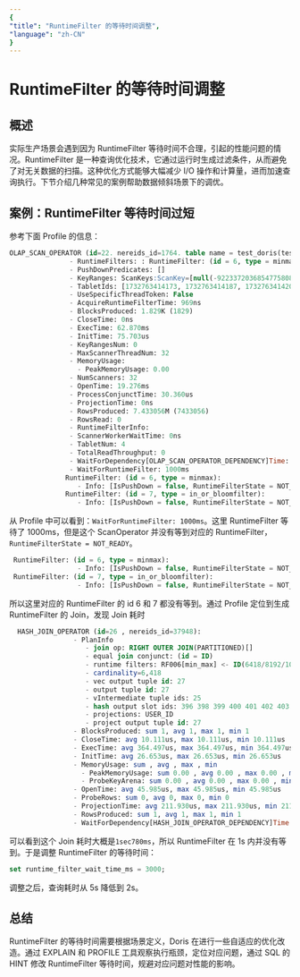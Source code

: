```yaml
---
{
"title": "RuntimeFilter 的等待时间调整",
"language": "zh-CN"
}
---
```


<!--
Licensed to the Apache Software Foundation (ASF) under one
or more contributor license agreements.  See the NOTICE file
distributed with this work for additional information
regarding copyright ownership.  The ASF licenses this file
to you under the Apache License, Version 2.0 (the
"License"); you may not use this file except in compliance
with the License.  You may obtain a copy of the License at

  http://www.apache.org/licenses/LICENSE-2.0

Unless required by applicable law or agreed to in writing,
software distributed under the License is distributed on an
"AS IS" BASIS, WITHOUT WARRANTIES OR CONDITIONS OF ANY
KIND, either express or implied.  See the License for the
specific language governing permissions and limitations
under the License.
-->

# RuntimeFilter 的等待时间调整

## 概述

实际生产场景会遇到因为 RuntimeFilter 等待时间不合理，引起的性能问题的情况。RuntimeFilter 是一种查询优化技术，它通过运行时生成过滤条件，从而避免了对无关数据的扫描。这种优化方式能够大幅减少 I/O 操作和计算量，进而加速查询执行。下节介绍几种常见的案例帮助数据倾斜场景下的调优。

## 案例：RuntimeFilter 等待时间过短

参考下面 Profile 的信息：

```SQL
OLAP_SCAN_OPERATOR (id=22. nereids_id=1764. table name = test_doris(test_doris)):(ExecTime: 62.870ms)
               - RuntimeFilters: : RuntimeFilter: (id = 6, type = minmax, need_local_merge: true, is_broadcast: false, build_bf_cardinality: false, RuntimeFilter: (id = 7, type = in_or_bloomfilter, need_local_merge: true, is_broadcast: false, build_bf_cardinality: false, 
               - PushDownPredicates: []
               - KeyRanges: ScanKeys:ScanKey=[null(-9223372036854775808) : 9223372036854775807]
               - TabletIds: [1732763414173, 1732763414187, 1732763414201, 1732763414215]
               - UseSpecificThreadToken: False
               - AcquireRuntimeFilterTime: 969ns
               - BlocksProduced: 1.829K (1829)
               - CloseTime: 0ns
               - ExecTime: 62.870ms
               - InitTime: 75.703us
               - KeyRangesNum: 0
               - MaxScannerThreadNum: 32
               - MemoryUsage: 
                 - PeakMemoryUsage: 0.00 
               - NumScanners: 32
               - OpenTime: 19.276ms
               - ProcessConjunctTime: 30.360us
               - ProjectionTime: 0ns
               - RowsProduced: 7.433056M (7433056)
               - RowsRead: 0
               - RuntimeFilterInfo: 
               - ScannerWorkerWaitTime: 0ns
               - TabletNum: 4
               - TotalReadThroughput: 0
               - WaitForDependency[OLAP_SCAN_OPERATOR_DEPENDENCY]Time: 0ns
               - WaitForRuntimeFilter: 1000ms
              RuntimeFilter: (id = 6, type = minmax):
                 - Info: [IsPushDown = false, RuntimeFilterState = NOT_READY, HasRemoteTarget = true, HasLocalTarget = false, Ignored = false]
              RuntimeFilter: (id = 7, type = in_or_bloomfilter):
                 - Info: [IsPushDown = false, RuntimeFilterState = NOT_READY, HasRemoteTarget = true, HasLocalTarget = false, Ignored = false]
```

从 Profile 中可以看到：`WaitForRuntimeFilter: 1000ms`。这里 RuntimeFilter 等待了 1000ms，但是这个 ScanOperator 并没有等到对应的 RuntimeFilter，`RuntimeFilterState = NOT_READY`。

```SQL
 RuntimeFilter: (id = 6, type = minmax):
                 - Info: [IsPushDown = false, RuntimeFilterState = NOT_READY, HasRemoteTarget = true, HasLocalTarget = false, Ignored = false]
 RuntimeFilter: (id = 7, type = in_or_bloomfilter):
                 - Info: [IsPushDown = false, RuntimeFilterState = NOT_READY, HasRemoteTarget = true, HasLocalTarget = false, Ignored = false]
```

所以这里对应的 RuntimeFilter 的 id 6 和 7 都没有等到。通过 Profile 定位到生成 RuntimeFilter 的 Join，发现 Join 耗时

```SQL
  HASH_JOIN_OPERATOR (id=26 , nereids_id=37948):
                - PlanInfo
                   - join op: RIGHT OUTER JOIN(PARTITIONED)[]
                   - equal join conjunct: (id = ID)
                   - runtime filters: RF006[min_max] <- ID(6418/8192/1048576), RF007[in_or_bloom] <- ID(6418/8192/1048576)
                   - cardinality=6,418
                   - vec output tuple id: 27
                   - output tuple id: 27
                   - vIntermediate tuple ids: 25 
                   - hash output slot ids: 396 398 399 400 401 402 403 404 405 406 407 408 409 410 411 412 413 447 
                   - projections: USER_ID
                   - project output tuple id: 27
                - BlocksProduced: sum 1, avg 1, max 1, min 1
                - CloseTime: avg 10.111us, max 10.111us, min 10.111us
                - ExecTime: avg 364.497us, max 364.497us, min 364.497us
                - InitTime: avg 26.653us, max 26.653us, min 26.653us
                - MemoryUsage: sum , avg , max , min 
                  - PeakMemoryUsage: sum 0.00 , avg 0.00 , max 0.00 , min 0.00 
                  - ProbeKeyArena: sum 0.00 , avg 0.00 , max 0.00 , min 0.00 
                - OpenTime: avg 45.985us, max 45.985us, min 45.985us
                - ProbeRows: sum 0, avg 0, max 0, min 0
                - ProjectionTime: avg 211.930us, max 211.930us, min 211.930us
                - RowsProduced: sum 1, avg 1, max 1, min 1
                - WaitForDependency[HASH_JOIN_OPERATOR_DEPENDENCY]Time: avg 1sec780ms, max 1sec780ms, min 1sec780ms
```

可以看到这个 Join 耗时大概是`1sec780ms`，所以 RuntimeFilter 在 1s 内并没有等到。于是调整 RuntimeFilter 的等待时间：

```SQL
set runtime_filter_wait_time_ms = 3000;
```

调整之后，查询耗时从 5s 降低到 2s。

## 总结

RuntimeFilter 的等待时间需要根据场景定义，Doris 在进行一些自适应的优化改造。通过 EXPLAIN 和 PROFILE 工具观察执行瓶颈，定位对应问题，通过 SQL 的 HINT 修改 RuntimeFilter 等待时间，规避对应问题对性能的影响。